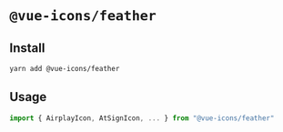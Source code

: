 # `@vue-icons/feather`

## Install

```bash
yarn add @vue-icons/feather
```

## Usage

```js
import { AirplayIcon, AtSignIcon, ... } from "@vue-icons/feather"
```
